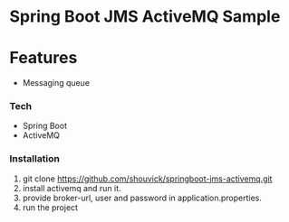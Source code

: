 # Spring Boot JMS ActiveMQ Sample

# Features
  - Messaging queue

### Tech

* Spring Boot
* ActiveMQ


### Installation

1. git clone https://github.com/shouvick/springboot-jms-activemq.git
2. install activemq and run it.
3. provide broker-url, user and password in application.properties. 
4. run the project

